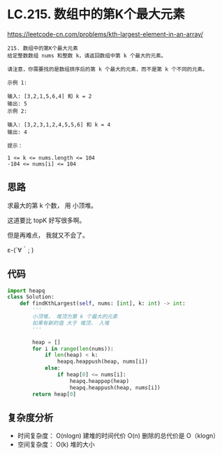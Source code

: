 LC.215. 数组中的第K个最大元素
====
https://leetcode-cn.com/problems/kth-largest-element-in-an-array/
```
215. 数组中的第K个最大元素
给定整数数组 nums 和整数 k，请返回数组中第 k 个最大的元素。

请注意，你需要找的是数组排序后的第 k 个最大的元素，而不是第 k 个不同的元素。

示例 1:

输入: [3,2,1,5,6,4] 和 k = 2
输出: 5
示例 2:

输入: [3,2,3,1,2,4,5,5,6] 和 k = 4
输出: 4

提示：

1 <= k <= nums.length <= 104
-104 <= nums[i] <= 104
```

## 思路

求最大的第 k 个数， 用 小顶堆。

这道要比 topK 好写很多啊。

但是再难点， 我就又不会了。

ε-(´∀｀; )

## 代码
```python
import heapq
class Solution:
    def findKthLargest(self, nums: [int], k: int) -> int:
        '''
        小顶堆， 堆顶为第 k 个最大的元素
        如果有新的值 大于 堆顶， 入堆
        '''

        heap = []
        for i in range(len(nums)):
            if len(heap) < k:
                heapq.heappush(heap, nums[i])
            else:
                if heap[0] <= nums[i]:
                    heapq.heappop(heap)
                    heapq.heappush(heap, nums[i])
        return heap[0]
```

## 复杂度分析
- 时间复杂度： O(nlogn) 建堆的时间代价 O(n) 删除的总代价是 O（klogn）
- 空间复杂度： O(k) 堆的大小 
